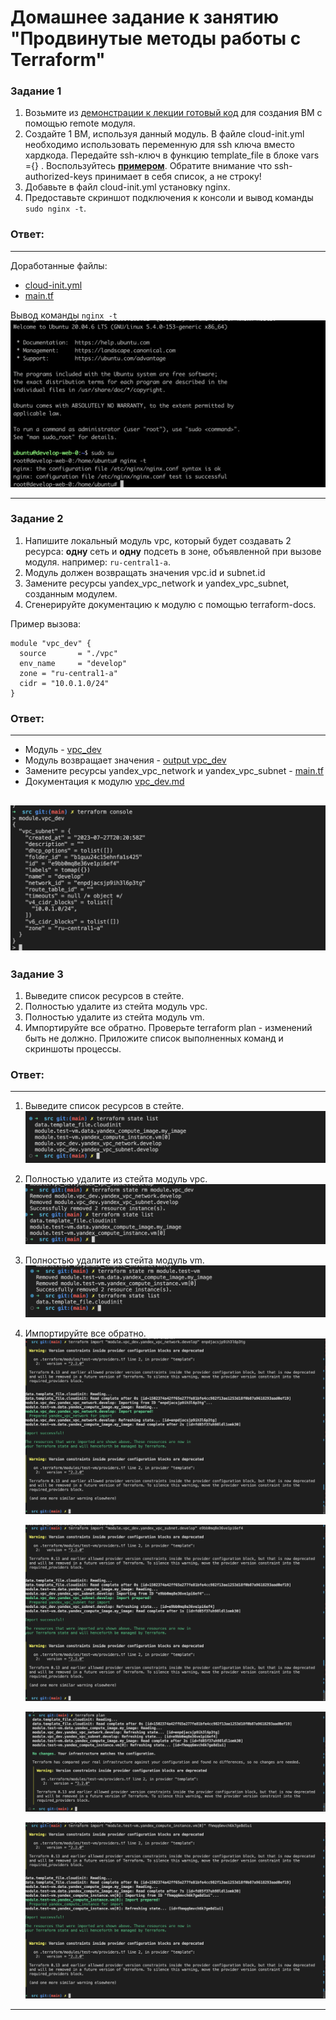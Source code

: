 # Домашнее задание к занятию "Продвинутые методы работы с Terraform"


### Задание 1

1. Возьмите из [демонстрации к лекции готовый код](https://github.com/netology-code/ter-homeworks/tree/main/04/demonstration1) для создания ВМ с помощью remote модуля.
2. Создайте 1 ВМ, используя данный модуль. В файле cloud-init.yml необходимо использовать переменную для ssh ключа вместо хардкода. Передайте ssh-ключ в функцию template_file в блоке vars ={} .
Воспользуйтесь [**примером**](https://grantorchard.com/dynamic-cloudinit-content-with-terraform-file-templates/). Обратите внимание что ssh-authorized-keys принимает в себя список, а не строку!
3. Добавьте в файл cloud-init.yml установку nginx.
4. Предоставьте скриншот подключения к консоли и вывод команды ```sudo nginx -t```.

### Ответ:
---
Доработанные файлы: 
- [cloud-init.yml](demonstration1/cloud-init.yml)
- [main.tf](demonstration1/main.tf)

Вывод команды `nginx -t`
![tf_yc_ci_nginx1](assets/img/tf_yc_ci_nginx1.png)

------

### Задание 2

1. Напишите локальный модуль vpc, который будет создавать 2 ресурса: **одну** сеть и **одну** подсеть в зоне, объявленной при вызове модуля. например: ```ru-central1-a```.
2. Модуль должен возвращать значения vpc.id и subnet.id
3. Замените ресурсы yandex_vpc_network и yandex_vpc_subnet, созданным модулем.
4. Сгенерируйте документацию к модулю с помощью terraform-docs.    
 
Пример вызова:
```
module "vpc_dev" {
  source       = "./vpc"
  env_name     = "develop"
  zone = "ru-central1-a"
  cidr = "10.0.1.0/24"
}
```
### Ответ:
---

- Модуль - [vpc_dev](src/modules/vpc_dev/)
- Модуль возвращает значения - [ output vpc_dev](src/modules/vpc_dev/output.tf)
- Замените ресурсы yandex_vpc_network и yandex_vpc_subnet - [main.tf](src/modules/vpc_dev/main.tf)
- Документация к модулю [vpc_dev.md](src/modules/vpc_dev/vpc_dev.md)
  
![tf_yc_module1](assets/img/tf_yc_module1.png)
---

### Задание 3
1. Выведите список ресурсов в стейте.
2. Полностью удалите из стейта модуль vpc.
3. Полностью удалите из стейта модуль vm.
4. Импортируйте все обратно. Проверьте terraform plan - изменений быть не должно.
Приложите список выполненных команд и скриншоты процессы.

### Ответ:
---

1. Выведите список ресурсов в стейте.
   ![tf_yc_state1](assets/img/tf_yc_state1.png)
2. Полностью удалите из стейта модуль vpc.
   ![tf_yc_state2](assets/img/tf_yc_state2.png)
3. Полностью удалите из стейта модуль vm.
   ![tf_yc_state3](assets/img/tf_yc_state3.png)
4. Импортируйте все обратно.
   ![tf_yc_state4](assets/img/tf_yc_state4.png)

   ![tf_yc_state5](assets/img/tf_yc_state5.png)

   ![tf_yc_state6](assets/img/tf_yc_state6.png)

   ![tf_yc_state7](assets/img/tf_yc_state7.png)
---




